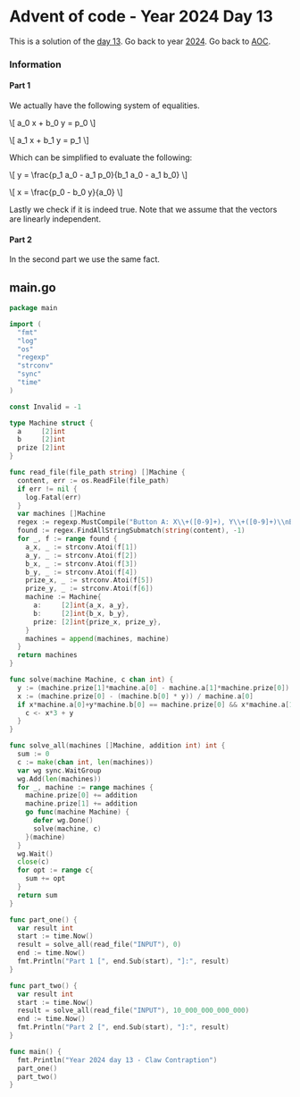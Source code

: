 # Advent of code - Year 2024 Day 13

This is a solution of the [day 13](https://adventofcode.com/2024/day/13). Go back to year [2024](2024.md). Go back to [AOC](../adventofcode.md).

### Information

#### Part 1

We actually have the following system of equalities.

\\[
  a_0 x + b_0 y  = p_0
\\]

\\[
  a_1 x + b_1 y = p_1
  \\]

Which can be simplified to evaluate the following:

\\[
  y = \frac{p_1 a_0 - a_1 p_0}{b_1 a_0 - a_1 b_0}
\\]

\\[
  x = \frac{p_0 - b_0 y}{a_0}
\\]

Lastly we check if it is indeed true. Note that we assume that the vectors are linearly independent.

#### Part 2

In the second part we use the same fact.

## main.go

```go
package main

import (
  "fmt"
  "log"
  "os"
  "regexp"
  "strconv"
  "sync"
  "time"
)

const Invalid = -1

type Machine struct {
  a     [2]int
  b     [2]int
  prize [2]int
}

func read_file(file_path string) []Machine {
  content, err := os.ReadFile(file_path)
  if err != nil {
    log.Fatal(err)
  }
  var machines []Machine
  regex := regexp.MustCompile("Button A: X\\+([0-9]+), Y\\+([0-9]+)\\nButton B: X\\+([0-9]+), Y\\+([0-9]+)\\nPrize: X=([0-9]+), Y=([0-9]+)")
  found := regex.FindAllStringSubmatch(string(content), -1)
  for _, f := range found {
    a_x, _ := strconv.Atoi(f[1])
    a_y, _ := strconv.Atoi(f[2])
    b_x, _ := strconv.Atoi(f[3])
    b_y, _ := strconv.Atoi(f[4])
    prize_x, _ := strconv.Atoi(f[5])
    prize_y, _ := strconv.Atoi(f[6])
    machine := Machine{
      a:     [2]int{a_x, a_y},
      b:     [2]int{b_x, b_y},
      prize: [2]int{prize_x, prize_y},
    }
    machines = append(machines, machine)
  }
  return machines
}

func solve(machine Machine, c chan int) {
  y := (machine.prize[1]*machine.a[0] - machine.a[1]*machine.prize[0]) / (machine.b[1]*machine.a[0] - machine.a[1]*machine.b[0])
  x := (machine.prize[0] - (machine.b[0] * y)) / machine.a[0]
  if x*machine.a[0]+y*machine.b[0] == machine.prize[0] && x*machine.a[1]+y*machine.b[1] == machine.prize[1] {
    c <- x*3 + y
  }
}

func solve_all(machines []Machine, addition int) int {
  sum := 0
  c := make(chan int, len(machines))
  var wg sync.WaitGroup
  wg.Add(len(machines))
  for _, machine := range machines {
    machine.prize[0] += addition
    machine.prize[1] += addition
    go func(machine Machine) {
      defer wg.Done()
      solve(machine, c)
    }(machine)
  }
  wg.Wait()
  close(c)
  for opt := range c{
    sum += opt
  }
  return sum
}

func part_one() {
  var result int
  start := time.Now()
  result = solve_all(read_file("INPUT"), 0)
  end := time.Now()
  fmt.Println("Part 1 [", end.Sub(start), "]:", result)
}

func part_two() {
  var result int
  start := time.Now()
  result = solve_all(read_file("INPUT"), 10_000_000_000_000)
  end := time.Now()
  fmt.Println("Part 2 [", end.Sub(start), "]:", result)
}

func main() {
  fmt.Println("Year 2024 day 13 - Claw Contraption")
  part_one()
  part_two()
}
```

